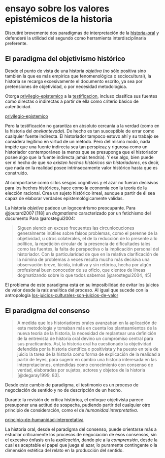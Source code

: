 # ensayo sobre los valores epistémicos de la historia

Discutiré brevemente dos paradigmas de interpretación de la [historia-oral](historia-oral.md) y defenderé la utilidad del segundo como herramienta interdisciplinaria preferente.

## El paradigma del objetivismo histórico

Desde el punto de vista de una historia *objetiva* (no sólo positiva sino también la que es más empírica que fenomenológica o sociocultural), la historia se recarga excesivamente el documento escrito, ya sea por pretensiones de objetividad, o por necesidad metodológica.

Otorga [privilegio-epistemico](privilegio-epistemico.md) a la [testificacion](testificacion.md), incluso clasifica sus fuentes como directas o indirectas a partir de ella como criterio básico de autenticidad.

[privilegio-epistemico](privilegio-epistemico.md)

Pero la testificación no garantiza en absoluto cercanía a la verdad (como en la historia del *anekantevada*). De hecho es tan susceptible de errar como cualquier fuente indirecta. El historiador tampoco estuvo ahí y su trabajo se considera legítimo en virtud de un método. Pero del mismo modo, nada impide que una fuente indirecta sea tan perspicaz y rigurosa como un historiador contemporáneo (a menos que se presuponga que el historiador posee algo que la fuente indirecta jamás tendría). Y ese algo, bien puede ser el hecho de que *no existen hechos históricos sin historiadores*, es decir, que nada en la realidad posee intrínsecamente valor histórico hasta que es construido.

Al comportarse como si los sesgos cognitivos y el azar no fueran decisivos para los hechos históricos, hace como la economía con la teoría de la elección racional. Crea un sujeto histórico irreal, aunque a partir de él sea capaz de elaborar verdades epistemológicamente válidas.

La historia *objetiva* padece un logocentrismo preocupante. Para @joutard2007 [118] un *dogmatismo* caracterizado por un fetichismo del documento Para @arostegui2004:

 >
 > Siguen siendo en exceso frecuentes las circunlocuciones generalmente inútiles sobre falsos problemas, como el perenne de la objetividad, u otros colaterales, el de la reducción de lo presente a lo político, la repetición circular de la presencia de dificultades tales como las fuentes, la falta de perspectiva o la implicación personal del historiador. Con la particularidad de que en la relativa clarificación de la nómina de problemas a veces resulta mucho más decisiva una observación breve, lúcida, intuitiva y sin retórica, hecha por algún profesional buen conocedor de su oficio, que cientos de líneas dogmatizando sobre lo que todos sabemos [@arostegui2004, 45]

El problema de este paradigma está en su imposibilidad de evitar los juicios de valor desde la raíz analítica del proceso. Al igual que sucede con la antropología [los-juicios-culturales-son-juicios-de-valor](los-juicios-culturales-son-juicios-de-valor.md)

## El paradigma del consenso

 >
 > A medida que los historiadores orales avanzaban en la aplicación de esta metodología y tomaban más en cuenta los planteamientos de la nueva teoría de la historia, la necesidad de replantear una definición de la entrevista de historia oral devino un compromiso central para sus practicantes. Así, la historia oral ha cuestionado la objetividad defendida por la historia científica o positivista y ha puesto en tela de juicio la tarea de la historia como forma de explicación de la realidad a partir de leyes, para sugerir en cambio una historia interesada en las interpretaciones, entendidas como conocimiento con consenso de verdad, elaboradas por sujetos, actores y objetos de la historia [@degaray1999, 83].

Desde este cambio de paradigma, el testimonio es un proceso de negociación de sentido y no de descripción de un hecho.

Durante la revisión de crítica histórica, el enfoque objetivista parece presuponer una actitud de sospecha, pudiendo partir del cualquier otro principio de consideración, como el de *humanidad interpretativa*.

[principio-de-humanidad-interpretativa](principio-de-humanidad-interpretativa.md)

La historia oral, desde el paradigma del consenso, puede orientarse más a estudiar críticamente los procesos de negociación de esos consensos, sin el excesivo énfasis en la *explicación*, dando pie a la *comprensión*, desde la cual es aceptable el papel que juega el azar, lo puramente contingente o la dimensión estética del relato en la producción del sentido.
